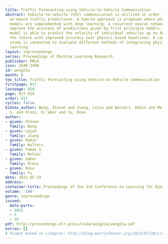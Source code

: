 ```yaml
---
title: Traffic Forecasting using Vehicle-to-Vehicle Communication
abstract: Vehicle-to-vehicle (V2V) communication is utilized in order to provide real-time
  on-board traffic predictions. A hybrid approach is proposed where physics based
  models are supplemented with deep learning. A recurrent neural network is used to
  improve the accuracy of predictions given by first principle models. Our hybrid
  model is able to predict the velocity of individual vehicles up to 40 seconds into
  the future with improved accuracy over physics based baselines. A comprehensive
  study is conducted to evaluate different methods of integrating physics with deep
  learning.
layout: inproceedings
series: Proceedings of Machine Learning Research
publisher: PMLR
issn: 2640-3498
id: wong21a
month: 0
tex_title: Traffic Forecasting using Vehicle-to-Vehicle Communication
firstpage: 917
lastpage: 929
page: 917-929
order: 917
cycles: false
bibtex_author: Wong, Steven and Jiang, Lejun and Walters, Robin and Moln\'ar, Tam\'as
  G. and Orosz, G\'abor and Yu, Rose
author:
- given: Steven
  family: Wong
- given: Lejun
  family: Jiang
- given: Robin
  family: Walters
- given: Tamás G.
  family: Molnár
- given: Gábor
  family: Orosz
- given: Rose
  family: Yu
date: 2021-05-29
address:
container-title: Proceedings of the 3rd Conference on Learning for Dynamics and Control
volume: '144'
genre: inproceedings
issued:
  date-parts:
  - 2021
  - 5
  - 29
pdf: http://proceedings.mlr.press/v144/wong21a/wong21a.pdf
extras: []
# Format based on citeproc: http://blog.martinfenner.org/2013/07/30/citeproc-yaml-for-bibliographies/
---
```

